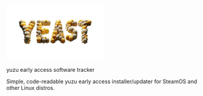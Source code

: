 <img src="https://raw.githubusercontent.com/styromaniac/YEAST/main/YEAST-hero.png" width="256">

yuzu early access software tracker

Simple, code-readable yuzu early access installer/updater for SteamOS and other Linux distros.

